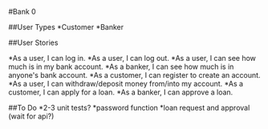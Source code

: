 #Bank 0

##User Types
*Customer
*Banker

##User Stories

*As a user, I can log in.
*As a user, I can log out. 
*As a user, I can see how much is in my bank account.
*As a banker, I can see how much is in anyone's bank account.
*As a customer, I can register to create an account.
*As a user, I can withdraw/deposit money from/into my account.
*As a customer, I can apply for a loan.
*As a banker, I can approve a loan.

##To Do
*2-3 unit tests?
*password function
*loan request and approval (wait for api?)